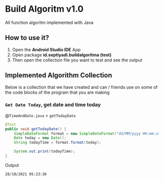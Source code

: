 # Build Algoritm v1.0
All function algoritm implemented with Java

## How to use it?
1. Open the <b>Android Studio IDE</b> App
2. Open package <b>id.septiyadi.buildalgoritma (test)</b>
3. Then open the collection file you want to test and see the output

## Implemented Algorithm Collection
Below is a collection that we have created and can / friends use on some of the code blocks of the program that you are making

### <b>`Get Date Today`</b>, get date and time today

@`TimeAndDate.java` > `getTodayDate`

```.java
@Test
public void getTodayDate() {
    SimpleDateFormat format = new SimpleDateFormat("dd/MM/yyyy HH:mm:ss");
    Date today = new Date();
    String todayTime = format.format(today);

    System.out.print(todayTime);
}
```
Output
```.txt
28/10/2021 05:23:36
```
